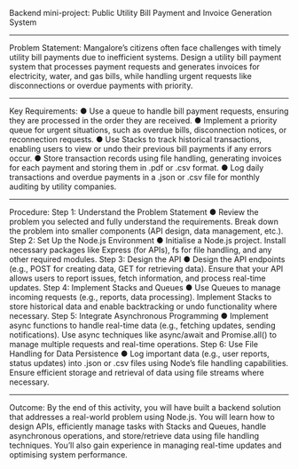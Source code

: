 Backend mini-project: Public Utility Bill Payment and Invoice Generation System

--------------------------------------------------------------------------------------------------

Problem Statement:
Mangalore’s citizens often face challenges with timely utility bill payments due to inefficient
systems. Design a utility bill payment system that processes payment requests and
generates invoices for electricity, water, and gas bills, while handling urgent requests like
disconnections or overdue payments with priority.

--------------------------------------------------------------------------------------------------

Key Requirements:
● Use a queue to handle bill payment requests, ensuring they are processed in the
order they are received.
● Implement a priority queue for urgent situations, such as overdue bills, disconnection
notices, or reconnection requests.
● Use Stacks to track historical transactions, enabling users to view or undo their
previous bill payments if any errors occur.
● Store transaction records using file handling, generating invoices for each payment
and storing them in .pdf or .csv format.
● Log daily transactions and overdue payments in a .json or .csv file for monthly
auditing by utility companies.

--------------------------------------------------------------------------------------------------

Procedure:
Step 1: Understand the Problem Statement
● Review the problem you selected and fully understand the requirements. Break down
the problem into smaller components (API design, data management, etc.).
Step 2: Set Up the Node.js Environment
● Initialise a Node.js project. Install necessary packages like Express (for APIs), fs for
file handling, and any other required modules.
Step 3: Design the API
● Design the API endpoints (e.g., POST for creating data, GET for retrieving data).
Ensure that your API allows users to report issues, fetch information, and process
real-time updates.
Step 4: Implement Stacks and Queues
● Use Queues to manage incoming requests (e.g., reports, data processing).
Implement Stacks to store historical data and enable backtracking or undo
functionality where necessary.
Step 5: Integrate Asynchronous Programming
● Implement async functions to handle real-time data (e.g., fetching updates, sending
notifications). Use async techniques like async/await and Promise.all() to
manage multiple requests and real-time operations.
Step 6: Use File Handling for Data Persistence
● Log important data (e.g., user reports, status updates) into .json or .csv files using
Node’s file handling capabilities. Ensure efficient storage and retrieval of data using
file streams where necessary.

--------------------------------------------------------------------------------------------------

Outcome:
By the end of this activity, you will have built a backend solution that addresses a real-world
problem using Node.js. You will learn how to design APIs, efficiently manage tasks with
Stacks and Queues, handle asynchronous operations, and store/retrieve data using file
handling techniques. You’ll also gain experience in managing real-time updates and
optimising system performance.
